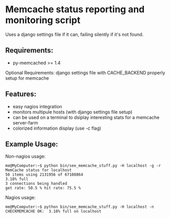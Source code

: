 Memcache status reporting and monitoring script
========

Uses a django settings file if it can, failing silently if it's not found.

Requirements:
---------------------------
 * py-memcached >= 1.4

Optional Requirements:
    django settings file with CACHE_BACKEND properly setup for memcache

Features:
---------------------------
* easy nagios integration
* monitors multipule hosts (with django settings file setup)
* can be used on a terminal to dsiplay interesting stats for a memcache server-farm
* colorized information display (use -c flag)

Example Usage:
---------------------------

Non-nagios usage:

    me@MyComputer:~$ python bin/see_memcache_stuff.py -H localhost -g -r
    MemCache status for localhost
    56 items using 2131956 of 67108864
    3.18% full
    3 connections being handled
    get rate: 50.5 % hit rate: 75.5 %

Nagios usage:

    me@MyComputer:~$ python bin/see_memcache_stuff.py -H localhost -n
    CHECKMEMCACHE OK:  3.18% full on localhost 
